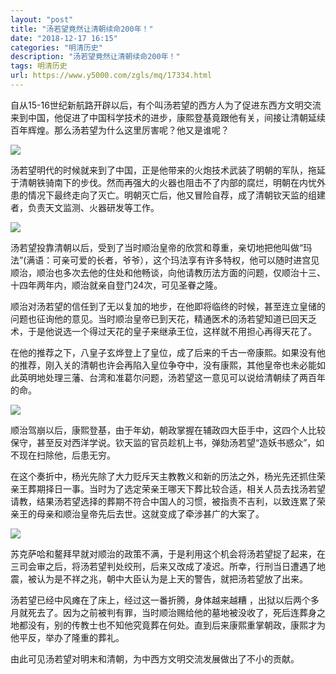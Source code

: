 ```yaml
---
layout: "post"
title: "汤若望竟然让清朝续命200年！"
date: "2018-12-17 16:15"
categories: "明清历史"
description: "汤若望竟然让清朝续命200年！"
tags: 明清历史
url: https://www.y5000.com/zgls/mq/17334.html
---
```






自从15-16世纪新航路开辟以后，有个叫汤若望的西方人为了促进东西方文明交流来到中国，他促进了中国科学技术的进步，康熙登基竟跟他有关，间接让清朝延续百年辉煌。那么汤若望为什么这里厉害呢？他又是谁呢？

![](https://img.y5000.com/uploads/allimg/170317/8-1F31F95I3G8.jpg)

汤若望明代的时候就来到了中国，正是他带来的火炮技术武装了明朝的军队，拖延于清朝铁骑南下的步伐。然而再强大的火器也阻击不了内部的腐烂，明朝在内忧外患的情况下最终走向了灭亡。明朝灭亡后，他又冒险自荐，成了清朝钦天监的组建者，负责天文监测、火器研发等工作。

![](https://img.y5000.com/uploads/allimg/170317/8-1F31F95HD61.jpg)

汤若望投靠清朝以后，受到了当时顺治皇帝的欣赏和尊重，亲切地把他叫做“玛法”(满语：可亲可爱的长者，爷爷），这个玛法享有许多特权，他可以随时进宫见顺治，顺治也多次去他的住处和他畅谈，向他请教历法方面的问题，仅顺治十三、十四年两年内，顺治就亲自登门24次，可见圣眷之隆。

顺治对汤若望的信任到了无以复加的地步，在他即将临终的时候，甚至连立皇储的问题也征询他的意见。当时顺治皇帝已到天花，精通医术的汤若望知道已回天乏术，于是他说选一个得过天花的皇子来继承王位，这样就不用担心再得天花了。

在他的推荐之下，八皇子玄烨登上了皇位，成了后来的千古一帝康熙。如果没有他的推荐，刚入关的清朝也许会再陷入皇位争夺中，没有康熙，其他皇帝也未必能如此英明地处理三藩、台湾和准葛尔问题，汤若望这一意见可以说给清朝续了两百年的命。

![](https://img.y5000.com/uploads/allimg/170317/8-1F31F95G9A1.jpg)

顺治驾崩以后，康熙登基，由于年幼，朝政掌握在辅政四大臣手中，这四个人比较保守，甚至反对西洋学说。钦天监的官员趁机上书，弹劾汤若望“造妖书惑众”，如不现在扫除他，后患无穷。

在这个奏折中，杨光先除了大力贬斥天主教教义和新的历法之外，杨光先还抓住荣亲王葬期择日一事。当时为了选定荣亲王哪天下葬比较合适，相关人员去找汤若望请教，结果汤若望选择的葬期不符合中国人的习惯，被指责不吉利，以致连累了荣亲王的母亲和顺治皇帝先后去世。这就变成了牵涉甚广的大案了。

![](https://img.y5000.com/uploads/allimg/170317/8-1F31F95G2327.jpg)

苏克萨哈和鳌拜早就对顺治的政策不满，于是利用这个机会将汤若望捉了起来，在三司会审之后，将汤若望判处绞刑，后来又改成了凌迟。所幸，行刑当日遭遇了地震，被认为是不祥之兆，朝中大臣认为是上天的警告，就把汤若望放了出来。

汤若望已经中风瘫在了床上，经过这一番折腾，身体越来越糟
，出狱以后两个多月就死去了。因为之前被判有罪，当时顺治赐给他的墓地被没收了，死后连葬身之地都没有，别的传教士也不知他究竟葬在何处。直到后来康熙重掌朝政，康熙才为他平反，举办了隆重的葬礼。

由此可见汤若望对明末和清朝，为中西方文明交流发展做出了不小的贡献。
